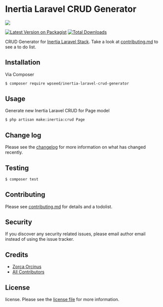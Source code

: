 # Inertia Laravel CRUD Generator

![](https://banners.beyondco.de/Inertia%20Laravel%20CRUD%20Generator.png?theme=light&packageManager=composer+require&packageName=wpseed%2Finertia-laravel-crud-generator&pattern=brickWall&style=style_1&description=CRUD+Generator+for+Inertia+Laravel+Stack&md=1&showWatermark=0&fontSize=100px&images=https%3A%2F%2Flaravel.com%2Fimg%2Flogomark.min.svg)

[![Latest Version on Packagist][ico-version]][link-packagist]
[![Total Downloads][ico-downloads]][link-downloads]

CRUD Generator for [Inertia Laravel Stack](https://jetstream.laravel.com/1.x/stacks/inertia.html). Take a look at [contributing.md](contributing.md) to see a to do list.

## Installation

Via Composer

``` bash
$ composer require wpseed/inertia-laravel-crud-generator
```

## Usage

Generate new Inertia Laravel CRUD for Page model

``` bash
$ php artisan make:inertia:crud Page
```


## Change log

Please see the [changelog](changelog.md) for more information on what has changed recently.

## Testing

``` bash
$ composer test
```

## Contributing

Please see [contributing.md](contributing.md) for details and a todolist.

## Security

If you discover any security related issues, please email author email instead of using the issue tracker.

## Credits

- [Zorca Orcinus](https://zorca.dev)
- [All Contributors][link-contributors]

## License

license. Please see the [license file](license.md) for more information.

[ico-version]: https://img.shields.io/packagist/v/wpseed/inertia-laravel-crud-generator.svg?style=flat-square
[ico-downloads]: https://img.shields.io/packagist/dt/wpseed/inertia-laravel-crud-generator.svg?style=flat-square
[ico-travis]: https://img.shields.io/travis/wpseed/inertia-laravel-crud-generator/master.svg?style=flat-square
[ico-styleci]: https://styleci.io/repos/12345678/shield

[link-packagist]: https://packagist.org/packages/wpseed/inertia-laravel-crud-generator
[link-downloads]: https://packagist.org/packages/wpseed/inertia-laravel-crud-generator
[link-travis]: https://travis-ci.org/wpseed/inertia-laravel-crud-generator
[link-styleci]: https://styleci.io/repos/12345678
[link-author]: https://github.com/wpseed
[link-contributors]: ../../contributors
